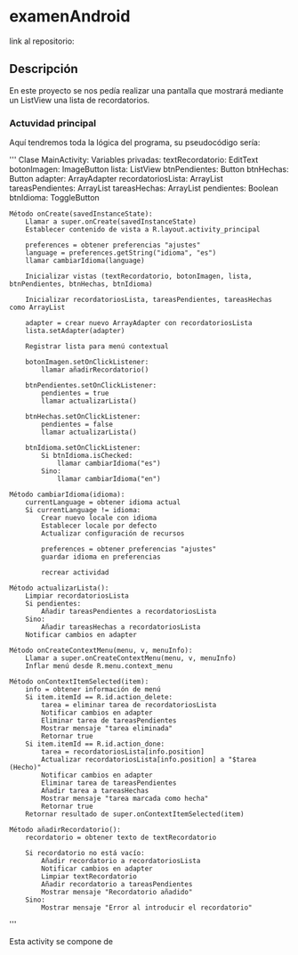 # examenAndroid
 
link al repositorio: 

## Descripción 

En este proyecto se nos pedía realizar una pantalla que mostrará mediante un ListView una lista de recordatorios.

### Actuvidad principal

Aquí tendremos toda la lógica del programa, su pseudocódigo sería:

'''
Clase MainActivity:
    Variables privadas:
        textRecordatorio: EditText
        botonImagen: ImageButton
        lista: ListView
        btnPendientes: Button
        btnHechas: Button
        adapter: ArrayAdapter<String>
        recordatoriosLista: ArrayList<String>
        tareasPendientes: ArrayList<String>
        tareasHechas: ArrayList<String>
        pendientes: Boolean
        btnIdioma: ToggleButton

    Método onCreate(savedInstanceState):
        Llamar a super.onCreate(savedInstanceState)
        Establecer contenido de vista a R.layout.activity_principal

        preferences = obtener preferencias "ajustes"
        language = preferences.getString("idioma", "es")
        llamar cambiarIdioma(language)

        Inicializar vistas (textRecordatorio, botonImagen, lista, btnPendientes, btnHechas, btnIdioma)

        Inicializar recordatoriosLista, tareasPendientes, tareasHechas como ArrayList

        adapter = crear nuevo ArrayAdapter con recordatoriosLista
        lista.setAdapter(adapter)

        Registrar lista para menú contextual

        botonImagen.setOnClickListener:
            llamar añadirRecordatorio()

        btnPendientes.setOnClickListener:
            pendientes = true
            llamar actualizarLista()

        btnHechas.setOnClickListener:
            pendientes = false
            llamar actualizarLista()

        btnIdioma.setOnClickListener:
            Si btnIdioma.isChecked:
                llamar cambiarIdioma("es")
            Sino:
                llamar cambiarIdioma("en")

    Método cambiarIdioma(idioma):
        currentLanguage = obtener idioma actual
        Si currentLanguage != idioma:
            Crear nuevo locale con idioma
            Establecer locale por defecto
            Actualizar configuración de recursos

            preferences = obtener preferencias "ajustes"
            guardar idioma en preferencias

            recrear actividad

    Método actualizarLista():
        Limpiar recordatoriosLista
        Si pendientes:
            Añadir tareasPendientes a recordatoriosLista
        Sino:
            Añadir tareasHechas a recordatoriosLista
        Notificar cambios en adapter

    Método onCreateContextMenu(menu, v, menuInfo):
        Llamar a super.onCreateContextMenu(menu, v, menuInfo)
        Inflar menú desde R.menu.context_menu

    Método onContextItemSelected(item):
        info = obtener información de menú
        Si item.itemId == R.id.action_delete:
            tarea = eliminar tarea de recordatoriosLista
            Notificar cambios en adapter
            Eliminar tarea de tareasPendientes
            Mostrar mensaje "tarea eliminada"
            Retornar true
        Si item.itemId == R.id.action_done:
            tarea = recordatoriosLista[info.position]
            Actualizar recordatoriosLista[info.position] a "$tarea (Hecho)"
            Notificar cambios en adapter
            Eliminar tarea de tareasPendientes
            Añadir tarea a tareasHechas
            Mostrar mensaje "tarea marcada como hecha"
            Retornar true
        Retornar resultado de super.onContextItemSelected(item)

    Método añadirRecordatorio():
        recordatorio = obtener texto de textRecordatorio

        Si recordatorio no está vacío:
            Añadir recordatorio a recordatoriosLista
            Notificar cambios en adapter
            Limpiar textRecordatorio
            Añadir recordatorio a tareasPendientes
            Mostrar mensaje "Recordatorio añadido"
        Sino:
            Mostrar mensaje "Error al introducir el recordatorio"

'''

Esta activity se compone de 
